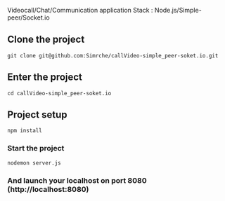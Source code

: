 Videocall/Chat/Communication application
Stack :
Node.js/Simple-peer/Socket.io

## Clone the project
```
git clone git@github.com:Simrche/callVideo-simple_peer-soket.io.git
```

## Enter the project
```
cd callVideo-simple_peer-soket.io
```

## Project setup
```
npm install
```

### Start the project
```
nodemon server.js
```

### And launch your localhost on port 8080 (http://localhost:8080)